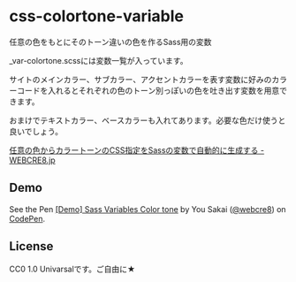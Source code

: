# css-colortone-variable
任意の色をもとにそのトーン違いの色を作るSass用の変数

_var-colortone.scssには変数一覧が入っています。

サイトのメインカラー、サブカラー、アクセントカラーを表す変数に好みのカラーコードを入れるとそれぞれの色のトーン別っぽいの色を吐き出す変数を用意できます。

おまけでテキストカラー、ベースカラーも入れてあります。必要な色だけ使うと良いでしょう。

[任意の色からカラートーンのCSS指定をSassの変数で自動的に生成する - WEBCRE8.jp](http://webcre8.jp/create/sass-variable-colortone.html)


## Demo
<p data-height="500" data-theme-id="0" data-slug-hash="YPOrzL" data-default-tab="result" data-user="webcre8" class='codepen'>See the Pen <a href='http://codepen.io/webcre8/pen/YPOrzL/'>[Demo] Sass Variables Color tone</a> by You Sakai (<a href='http://codepen.io/webcre8'>@webcre8</a>) on <a href='http://codepen.io'>CodePen</a>.</p>
<script async src="//assets.codepen.io/assets/embed/ei.js"></script>

## License
CC0 1.0 Univarsalです。ご自由に★

